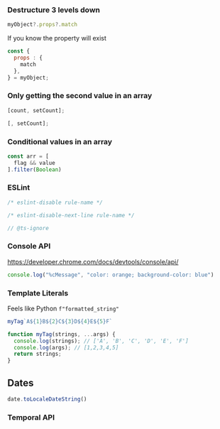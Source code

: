 ### Destructure 3 levels down

```javascript
myObject?.props?.match
```

If you know the property will exist
```javascript
const {  
  props : {  
    match  
  },  
} = myObject;
```

### Only getting the second value in an array

```js
[count, setCount];
```

```js
[, setCount];
```


### Conditional values in an array
```javascript
const arr = [
  flag && value
].filter(Boolean)
```

### ESLint

```javascript
/* eslint-disable rule-name */

/* eslint-disable-next-line rule-name */

// @ts-ignore
```

### Console API
https://developer.chrome.com/docs/devtools/console/api/
```javascript
console.log("%cMessage", "color: orange; background-color: blue")
```

### Template Literals

Feels like Python `f"formatted_string"`

```javascript
myTag`A${1}B${2}C${3}D${4}E${5}F`

function myTag(strings, ...args) {
  console.log(strings); // ['A', 'B', 'C', 'D', 'E', 'F']
  console.log(args); // [1,2,3,4,5]
  return strings;
}
```


## Dates
```javascript
date.toLocaleDateString()
```

### Temporal API
